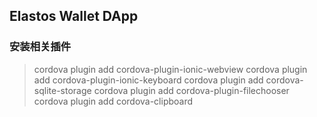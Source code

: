 ## Elastos Wallet DApp


###  安装相关插件
> cordova plugin add cordova-plugin-ionic-webview
> cordova plugin add cordova-plugin-ionic-keyboard
> cordova plugin add cordova-sqlite-storage
> cordova plugin add cordova-plugin-filechooser
> cordova plugin add cordova-clipboard
